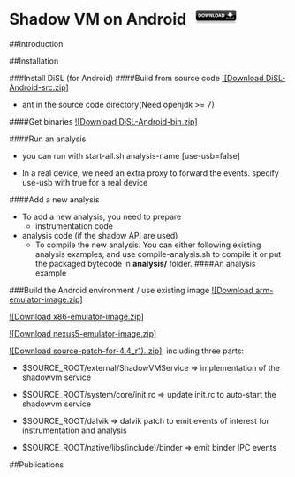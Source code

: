 # Shadow VM on Android [![Downloads](https://raw.githubusercontent.com/Haiyang-Sun/android-shadowvm/master/download-btn.png)](http://dag.inf.usi.ch/downloads/)

##Introduction

##Installation

###Install DiSL (for Android)
####Build from source code
[![Download DiSL-Android-src.zip]](http://dag.inf.usi.ch/downloads/)

* ant in the source code directory(Need openjdk >= 7)

####Get binaries
[![Download DiSL-Android-bin.zip]](http://dag.inf.usi.ch/downloads/)

####Run an analysis
* you can run with start-all.sh analysis-name [use-usb=false]

* In a real device, we need an extra proxy to forward the events. specify use-usb with true for a real device

####Add a new analysis
* To add a new analysis, you need to prepare 
    * instrumentation code
* analysis code (if the shadow API are used)
    * To compile the new analysis. You can either following existing analysis examples, and use compile-analysis.sh to compile it or put the packaged bytecode in **analysis/** folder.
####An analysis example



###Build the Android environment / use existing image
[![Download arm-emulator-image.zip]](http://dag.inf.usi.ch/downloads/)

[![Download x86-emulator-image.zip]](http://dag.inf.usi.ch/downloads/)

[![Download nexus5-emulator-image.zip]](http://dag.inf.usi.ch/downloads/)

[![Download source-patch-for-4.4_r1)..zip]](http://dag.inf.usi.ch/downloads/), including three parts:

* $SOURCE_ROOT/external/ShadowVMService => implementation of the shadowvm service

* $SOURCE_ROOT/system/core/init.rc => update init.rc to auto-start the shadowvm service

* $SOURCE_ROOT/dalvik => dalvik patch to emit events of interest for instrumentation and analysis

* $SOURCE_ROOT/native/libs(include)/binder => emit binder IPC events

##Publications
